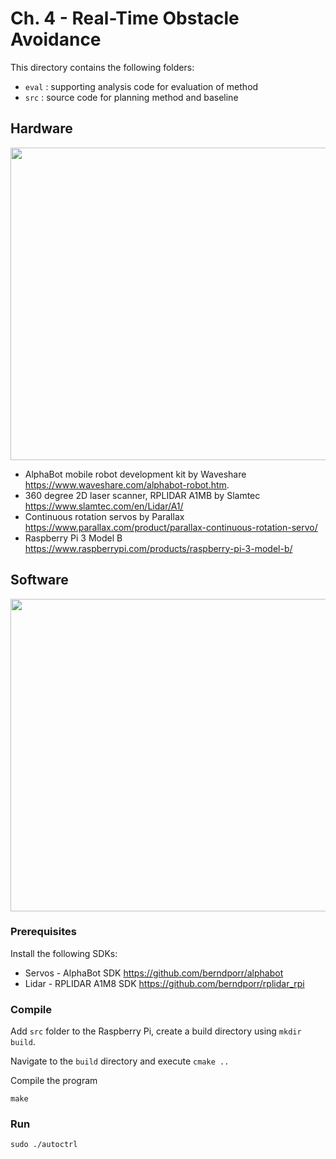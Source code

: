 # Ch. 4 - Real-Time Obstacle Avoidance 

This directory contains the following folders: 

- `eval` : supporting analysis code for evaluation of method
- `src` : source code for planning method and baseline

## Hardware 

<img src="https://github.com/possibilia/mcplanner/blob/main/robot.jpg" width="550" height="500">

- AlphaBot mobile robot development kit by Waveshare https://www.waveshare.com/alphabot-robot.htm. 
- 360 degree 2D laser scanner, RPLIDAR A1MB by Slamtec https://www.slamtec.com/en/Lidar/A1/
- Continuous rotation servos by Parallax https://www.parallax.com/product/parallax-continuous-rotation-servo/
- Raspberry Pi 3 Model B https://www.raspberrypi.com/products/raspberry-pi-3-model-b/

## Software

<img src="https://github.com/possibilia/mcplanner/blob/main/agent.jpg" width="550" height="500">

### Prerequisites 

Install the following SDKs:

- Servos - AlphaBot SDK https://github.com/berndporr/alphabot
- Lidar - RPLIDAR A1M8 SDK https://github.com/berndporr/rplidar_rpi

### Compile 

Add `src` folder to the Raspberry Pi, create a build directory using `mkdir build`.  

Navigate to the `build` directory and execute ```cmake ..```

Compile the program

```make```

### Run

```sudo ./autoctrl```

<!-- [I'm an inline-style link](https://youtu.be/FpOAJW28D9s) -->
  

